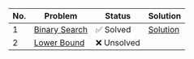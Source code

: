 | No. | Problem | Status | Solution |
|-----|---------|--------|-----------|
| 1 | [Binary Search](https://leetcode.com/problems/binary-search/) | ✅ Solved | [Solution](https://leetcode.com/problems/binary-search/solutions/6776802/binary-search-on-sorted-array-safe-midpo-c8o5/) |
| 2 | [Lower Bound](https://www.geeksforgeeks.org/problems/implement-lower-bound/1) | ❌ Unsolved | |